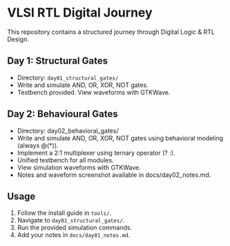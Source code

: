 # VLSI RTL Digital Journey

This repository contains a structured journey through Digital Logic & RTL Design.

## Day 1: Structural Gates
- Directory: `day01_structural_gates/`
- Write and simulate AND, OR, XOR, NOT gates.
- Testbench provided. View waveforms with GTKWave.

## Day 2: Behavioural Gates 
- Directory: day02_behavioral_gates/
- Write and simulate AND, OR, XOR, NOT gates using behavioral modeling (always @(*)).
- Implement a 2:1 multiplexer using ternary operator (? :).
- Unified testbench for all modules.
- View simulation waveforms with GTKWave.
- Notes and waveform screenshot available in docs/day02_notes.md.
## Usage
1. Follow the install guide in `tools/`.
2. Navigate to `day01_structural_gates/`.
3. Run the provided simulation commands.
4. Add your notes in `docs/day01_notes.md`.





